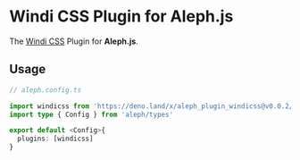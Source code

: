 # Windi CSS Plugin for Aleph.js

The [Windi CSS](https://windicss.org/) Plugin for **Aleph.js**.

## Usage

```ts
// aleph.config.ts

import windicss from 'https://deno.land/x/aleph_plugin_windicss@v0.0.2/plugin.ts'
import type { Config } from 'aleph/types'

export default <Config>{
  plugins: [windicss]
}
```
